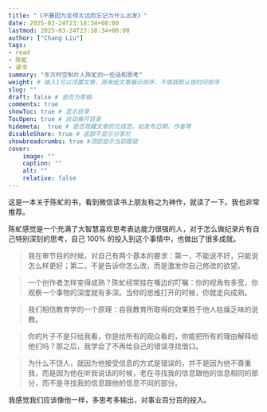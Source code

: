 ```yaml
---
title: "《不要因为走得太远而忘记为什么出发》"
date: 2025-03-24T23:18:34+08:00
lastmod: 2025-03-24T23:18:34+08:00
author: ["Chang Liu"]
tags: 
- read
- 陈虻
- 读书
summary: "东方时空制片人陈虻的一些话和思考"
weight: # 输入1可以顶置文章，用来给文章展示排序，不填就默认按时间排序
slug: ""
draft: false # 是否为草稿
comments: true
showToc: true # 显示目录
TocOpen: true # 自动展开目录
hidemeta:  true # 是否隐藏文章的元信息，如发布日期、作者等
disableShare: true # 底部不显示分享栏
showbreadcrumbs: true #顶部显示当前路径
cover:
    image: ""
    caption: ""
    alt: ""
    relative: false
---
```


这是一本关于陈虻的书，看到微信读书上朋友称之为神作，就读了一下。我也非常推荐。

陈虻感觉是一个充满了大智慧喜欢思考表达能力很强的人，对于怎么做纪录片有自己特别深刻的思考，自己 100% 的投入到这个事情中，也做出了很多成就。

> 我在审节目的时候，对自己有两个基本的要求：第一，不能说不好，只能说怎么样更好；第二，不是告诉你怎么改，而是激发你自己修改的欲望。

> 一个创作者怎样变得成熟？陈虻经常挂在嘴边的叮嘱：你的视角有多宽，你观察一个事物的深度就有多深。当你的思维打开的时候，你就走向成熟。

> 我们相信教育学的一个原理：自我教育所取得的效果胜于他人枯燥乏味的说教。

> 你的片子不是只给我看，你是给所有的观众看的，你能把所有的理由解释给他们吗？那之后，我学会了不再给自己的错误寻找借口。

> 为什么不饶人，就因为他接受信息的方式是错误的，并不是因为他不尊重我，而是因为他在听我说话的时候，老在寻找我的信息跟他的信息相同的部分，而不是寻找我的信息跟他的信息不同的部分。

我感觉我们应该像他一样，多思考多输出，对事业百分百的投入。
